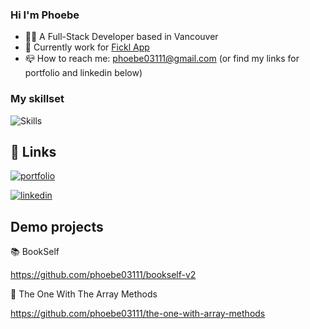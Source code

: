 

### Hi I'm Phoebe

- 👩‍💻 A Full-Stack Developer based in Vancouver
- 💼 Currently work for [Fickl App](https://www.ficklmarketing.com/)
- 📪 How to reach me: phoebe03111@gmail.com (or find my links for portfolio and linkedin below)

### My skillset
![Skills](https://skillicons.dev/icons?i=react,next,redux,html,css,tailwind,sass,js,nodejs,express,mysql,git,firebase)

## 🔗 Links
[![portfolio](https://img.shields.io/badge/my_portfolio-000?style=for-the-badge&logo=ko-fi&logoColor=white)](https://phoebechang.dev)

[![linkedin](https://img.shields.io/badge/linkedin-0A66C2?style=for-the-badge&logo=linkedin&logoColor=white)](https://www.linkedin.com/in/phoebe--chang/)

## Demo projects

📚 BookSelf

https://github.com/phoebe03111/bookself-v2



🔗 The One With The Array Methods

https://github.com/phoebe03111/the-one-with-array-methods


